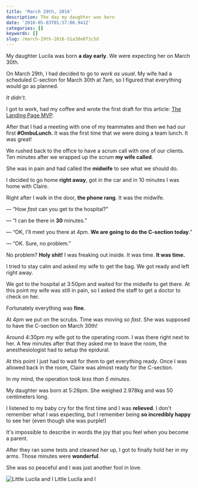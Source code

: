 ```yaml
---
title: 'March 29th, 2016'
description: The day my daughter was born
date: '2016-05-03T01:57:06.941Z'
categories: []
keywords: []
slug: /march-29th-2016-51a38e071c5d
---
```


My daughter Lucila was born **a day early**. We were expecting her on March 30th.

On March 29th, I had decided to go to _work as usual_. My wife had a scheduled C-section for March 30th at 7am, so I figured that everything would go as planned.

_It didn't._

<!--more-->

I got to work, had my coffee and wrote the first draft for this article: [The Landing Page MVP](https://www.ombulabs.com/blog/lean-startup/mvp/the-landing-page-mvp.html).

After that I had a meeting with one of my teammates and then we had our first **#OmbuLunch**. It was the first time that we were doing a team lunch. It was great!

We rushed back to the office to have a scrum call with one of our clients. Ten minutes after we wrapped up the scrum **my wife called**.

She was in pain and had called the **midwife** to see what we should do.

I decided to go home **right away**, got in the car and in 10 minutes I was home with Claire.

Right after I walk in the door, **the phone rang**. It was the midwife.

— “How _fast_ can you get to the hospital?”

— “I can be there in **30** minutes.”

— “OK, I'll meet you there at 4pm. **We are going to do the C-section today**.”

— “OK. Sure, no problem.”

No problem? **Holy shit!** I was freaking out inside. It was time. **It was time.**

I tried to stay calm and asked my wife to get the bag. We got ready and left right away.

We got to the hospital at 3:50pm and waited for the midwife to get there. At this point my wife was still in pain, so I asked the staff to get a doctor to check on her.

Fortunately everything was **fine**.

At 4pm we put on the scrubs. Time was moving _so fast_. She was supposed to have the C-section on March 30th!

Around 4:30pm my wife got to the operating room. I was there right next to her. A few minutes after that they asked me to leave the room, the anesthesiologist had to setup the epidural.

At this point I just had to wait for them to get everything ready. Once I was allowed back in the room, Claire was almost ready for the C-section.

In my mind, the operation took _less than 5 minutes_.

My daughter was born at 5:28pm. She weighed 2.978kg and was 50 centimeters long.

I listened to my baby cry for the first time and I was **relieved**. I don't remember what I was expecting, but I remember being **so incredibly happy** to see her (even though she was purple!)

It's impossible to describe in words the joy that you feel when you become a parent.

After they ran some tests and cleaned her up, I got to finally hold her in my arms. Those minutes were **wonderful**.

She was so peaceful and I was just another fool in love.

![Little Lucila and I](https://cdn-images-1.medium.com/max/800/1*LBwKFoogYc7vA06PYyon0w.jpeg)
Little Lucila and I

